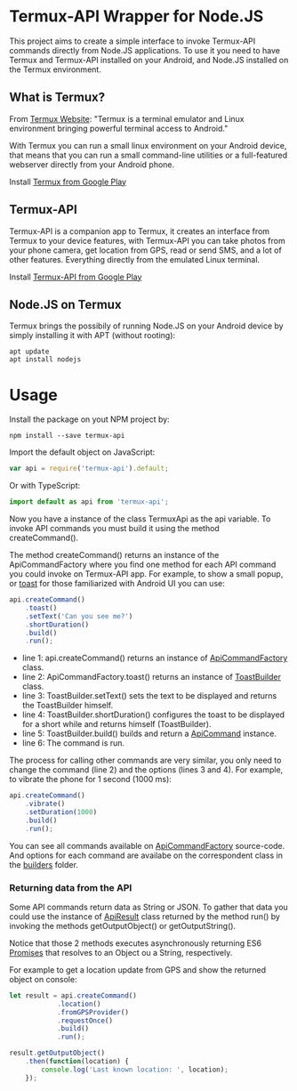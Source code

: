 # Termux-API Wrapper for Node.JS

This project aims to create a simple interface to invoke Termux-API commands
directly from Node.JS applications. To use it you need to have Termux and Termux-API
installed on your Android, and Node.JS installed on the Termux environment.

## What is Termux?

From [Termux Website](https://termux.com/): "Termux is a terminal emulator and Linux environment bringing powerful terminal access to Android."

With Termux you can run a small linux environment on your Android device, that means that you
can run a small command-line utilities or a full-featured webserver directly from
your Android phone.

Install [Termux from Google Play](https://play.google.com/store/apps/details?id=com.termux)

## Termux-API

Termux-API is a companion app to Termux, it creates an interface from Termux to your device
features, with Termux-API you can take photos from your phone camera, get location
from GPS, read or send SMS, and a lot of other features. Everything directly from the emulated 
Linux terminal.

Install [Termux-API from Google Play](https://play.google.com/store/apps/details?id=com.termux.api)

## Node.JS on Termux

Termux brings the possibily of running Node.JS on your Android device by simply installing it
with APT (without rooting):

```
apt update
apt install nodejs
````
 
 # Usage

Install the package on yout NPM project by:

```
npm install --save termux-api
```

Import the default object on JavaScript:

```javascript
var api = require('termux-api').default;
```

Or with TypeScript:
```typescript
import default as api from 'termux-api';
```

Now you have a instance of the class TermuxApi as the api variable. To invoke API commands
you must build it using the method createCommand().

The method createCommand() returns an instance of the ApiCommandFactory where you find
one method for each API command you could invoke on Termux-API app. For example, to show
a small popup, or [toast](https://developer.android.com/guide/topics/ui/notifiers/toasts.html)
for those familiarized with Android UI you can use:


```javascript
api.createCommand()
    .toast()
    .setText('Can you see me?')
    .shortDuration()
    .build()
    .run();
```

* line 1: api.createCommand() returns an instance of [ApiCommandFactory](https://github.com/edupsousa/node-termux-api/blob/master/src/lib/ApiCommandFactory.ts) class.
* line 2: ApiCommandFactory.toast() returns an instance of [ToastBuilder](https://github.com/edupsousa/node-termux-api/blob/master/src/lib/builders/ToastBuilder.ts) class.
* line 3: ToastBuilder.setText() sets the text to be displayed and returns the ToastBuilder himself.
* line 4: ToastBuilder.shortDuration() configures the toast to be displayed for a short while and returns himself (ToastBuilder).
* line 5: ToastBuilder.build() builds and return a [ApiCommand](https://github.com/edupsousa/node-termux-api/blob/master/src/lib/ApiCommand.ts) instance.
* line 6: The command is run. 

The process for calling other commands are very similar, you only need to change the
command (line 2) and the options (lines 3 and 4). For example, to vibrate the 
phone for 1 second (1000 ms):

```javascript
api.createCommand()
    .vibrate()
    .setDuration(1000)
    .build()
    .run();
```

You can see all commands available on [ApiCommandFactory](https://github.com/edupsousa/node-termux-api/blob/master/src/lib/ApiCommandFactory.ts) 
source-code. And options for each command are availabe on the correspondent class in the
[builders](https://github.com/edupsousa/node-termux-api/tree/master/src/lib/builders) folder.

### Returning data from the API

Some API commands return data as String or JSON. To gather that data
you could use the instance of [ApiResult](https://github.com/edupsousa/node-termux-api/blob/master/src/lib/ApiResult.ts)
class returned by the method run() by invoking the methods getOutputObject() or getOutputString().

Notice that those 2 methods executes asynchronously returning ES6 
[Promises](https://developer.mozilla.org/pt-BR/docs/Web/JavaScript/Reference/Global_Objects/Promise)
that resolves to an Object ou a String, respectively.

For example to get a location update from GPS and show the returned object on console:

```javascript
let result = api.createCommand()
            .location()
            .fromGPSProvider()
            .requestOnce()
            .build()
            .run();

result.getOutputObject()
    .then(function(location) {
        console.log('Last known location: ', location);
    });

```

